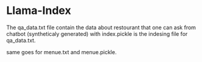# Llama-Index
The qa_data.txt file contain the data about restourant that one can ask from chatbot (syntheticaly generated) with index.pickle is the indesing file for qa_data.txt.

same goes for menue.txt and menue.pickle.
